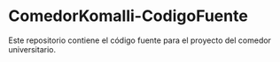 # ComedorKomalli-CodigoFuente
Este repositorio contiene el código fuente para el proyecto del comedor universitario. 
